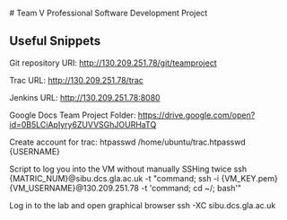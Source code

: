 # Team V Professional Software Development Project


## Useful Snippets

Git repository URI:
    http://130.209.251.78/git/teamproject

Trac URL:
    http://130.209.251.78/trac

Jenkins URL:
    http://130.209.251.78:8080

Google Docs Team Project Folder:
    https://drive.google.com/open?id=0B5LCiApIyry6ZUVVSGhJOURHaTQ




Create account for trac: 
    htpasswd /home/ubuntu/trac.htpasswd {USERNAME}

Script to log you into the VM without manually SSHing twice
    ssh {MATRIC_NUM}@sibu.dcs.gla.ac.uk -t "command; ssh -i {VM_KEY.pem} {VM_USERNAME}@130.209.251.78 -t 'command; cd ~/; bash'"

Log in to the lab and open graphical browser
    ssh -XC sibu.dcs.gla.ac.uk